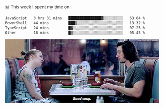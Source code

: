 📊 This week I spent my time on:
<!--START_SECTION:waka-->

```text
JavaScript   3 hrs 31 mins   ███████████████▓░░░░░░░░░   63.04 %
PowerShell   44 mins         ███▒░░░░░░░░░░░░░░░░░░░░░   13.32 %
TypeScript   24 mins         █▓░░░░░░░░░░░░░░░░░░░░░░░   07.25 %
Other        18 mins         █▒░░░░░░░░░░░░░░░░░░░░░░░   05.45 %
```

<!--END_SECTION:waka-->


![](goodSoup.gif)
